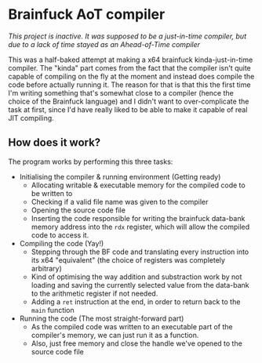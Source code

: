 # Brainfuck AoT compiler

*This project is inactive. It was supposed to be a just-in-time compiler, but due to a lack of time stayed as an Ahead-of-Time compiler*

This was a half-baked attempt at making a x64 brainfuck kinda-just-in-time compiler.
The "kinda" part comes from the fact that the compiler isn't quite capable of compiling on the fly at the moment and instead does compile the code before actually running it. The reason for that is that this the first time I'm writing something that's somewhat close to a compiler (hence the choice of the Brainfuck language) and I didn't want to over-complicate the task at first, since I'd have really liked to be able to make it capable of real JIT compiling.

## How does it work?

The program works by performing this three tasks:

- Initialising the compiler & running environment (Getting ready)
  - Allocating writable & executable memory for the compiled code to be written to
  - Checking if a valid file name was given to the compiler
  - Opening the source code file
  - Inserting the code responsible for writing the brainfuck data-bank memory address into the `rdx` register, which will allow the compiled code to access it.
- Compiling the code (Yay!)
  - Stepping through the BF code and translating every instruction into its x64 "equivalent" (the choice of registers was completely arbitrary)
  - Kind of optimising the way addition and substraction work by not loading and saving the currently selected value from the data-bank to the arithmetic register if not needed.
  - Adding a `ret` instruction at the end, in order to return back to the `main` function
- Running the code (The most straight-forward part)
  - As the compiled code was written to an executable part of the compiler's memory, we can just run it as a function.
  - Also, just free memory and close the handle we've opened to the source code file
